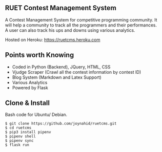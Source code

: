 RUET Contest Management System
------------------------------
A Contest Management System for competitive programming community. It will help a community to track all the programmers and their performances. A user can also track his ups and downs using various analytics.

Hosted on Heroku: https://ruetcms.heroku.com

Points worth Knowing
--------------------
- Coded in Python (Backend), JQuery, HTML, CSS
- Vjudge Scraper (Crawl all the contest information by contest ID)
- Blog System (Markdown and Latex Support)
- Various Analytics
- Powered by Flask

Clone & Install
---------------
Bash code for Ubuntu/ Debian.

    $ git clone https://github.com/joynahid/ruetcms.git
    $ cd ruetcms
    $ pip3 install pipenv
    $ pipenv shell
    $ pipenv sync
    $ flask run